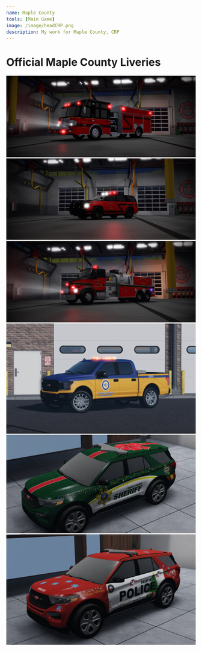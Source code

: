 ```yaml
---
name: Maple County
tools: [Main Game]
image: /image/headCRP.png
description: My work for Maple County, CRP
---
```


# Official Maple County Liveries

<img src="/images/mc/mc1.png" width="600"/>
<img src="/images/mc/mc2.png" width="600"/>
<img src="/images/mc/mc3.png" width="600"/>
<img src="/images/mc/mc4.png" width="600"/>
<img src="/images/mc/mc5.png" width="600"/>
<img src="/images/mc/mc6.png" width="600"/>
